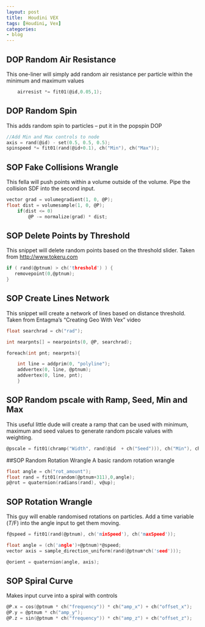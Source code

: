 ```yaml
---
layout: post
title:  Houdini VEX
tags: [Houdini, Vex]
categories:
- blog
---
```


## DOP Random Air Resistance

This one-liner will simply add random air resistance per particle within the minimum and maximum values 

```c
	airresist *= fit01(@id,0.05,1);

```

## DOP Random Spin

This adds random spin to particles – put it in the popspin DOP 

```c
//Add Min and Max controls to node
axis = rand(@id) - set(0.5, 0.5, 0.5);
spinspeed *= fit01(rand(@id+0.1), ch("Min"), ch("Max"));
```

## SOP Fake Collisions Wrangle

This fella will push points within a volume outside of the volume. Pipe the collision SDF into the second input.
```c
vector grad = volumegradient(1, 0, @P);
float dist = volumesample(1, 0, @P);
    if(dist <= 0)
        @P -= normalize(grad) * dist;

```

## SOP Delete Points by Threshold

This snippet will delete random points based on the threshold slider. Taken from http://www.tokeru.com 
```c
if ( rand(@ptnum) > ch('threshold') ) {
   removepoint(0,@ptnum);
}
```

## SOP Create Lines Network

This snippet will create a network of lines based on distance threshold. Taken from Entagma’s “Creating Geo With Vex”  video 
```c
float searchrad = ch("rad");

int nearpnts[] = nearpoints(0, @P, searchrad);

foreach(int pnt; nearpnts){

    int line = addprim(0, "polyline");
    addvertex(0, line, @ptnum);
    addvertex(0, line, pnt);
    }
```

## SOP Random pscale with Ramp, Seed, Min and Max

This useful little dude will create a ramp that can be used with minimum, maximum and seed values to generate random pscale values with weighting.
```c
@pscale = fit01(chramp("Width", rand(@id  + ch("Seed"))), ch("Min"), ch("Max"));
```

##SOP Random Rotation Wrangle
A basic random rotation wrangle
```c
float angle = ch("rot_amount");
float rand = fit01(random(@ptnum+311),0,angle);
p@rot = quaternion(radians(rand), v@up);
```

## SOP Rotation Wrangle

This guy will enable randomised rotations on particles. Add a time variable ($T/$F) into the angle input to get them moving.
```c
f@speed = fit01(rand(@ptnum), ch('minSpeed'), ch('maxSpeed'));

float angle = (ch('angle')+@ptnum)*@speed;
vector axis = sample_direction_uniform(rand(@ptnum*ch('seed')));

@orient = quaternion(angle, axis);
```

## SOP Spiral Curve

Makes input curve into a spiral with controls
```c
@P.x = cos(@ptnum * ch("frequency")) * ch("amp_x") + ch("offset_x");
@P.y = @ptnum * ch("amp_y");
@P.z = sin(@ptnum * ch("frequency")) * ch("amp_z") + ch("offset_z");

```
